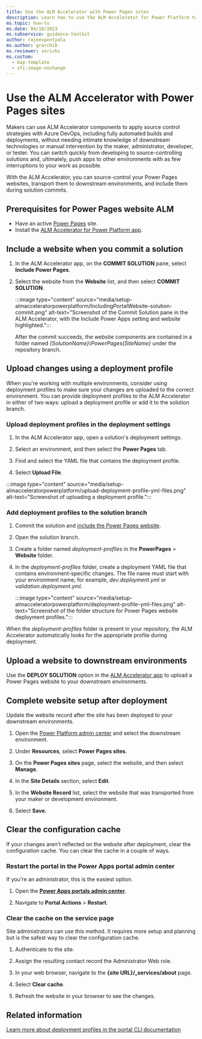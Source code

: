 ```yaml
---
title: Use the ALM Accelerator with Power Pages sites
description: Learn how to use the ALM Accelerator for Power Platform to apply source-control strategies and automate builds and deployment for your Power Pages sites. 
ms.topic: how-to
ms.date: 04/10/2023
ms.subservice: guidance-toolkit
author: rajeevpentyala
ms.author: grarchib
ms.reviewer: sericks
ms.custom:
  - bap-template
  - sfi-image-nochange
---
```


# Use the ALM Accelerator with Power Pages sites

Makers can use ALM Accelerator components to apply source control strategies with Azure DevOps, including fully automated builds and deployments, without needing intimate knowledge of downstream technologies or manual intervention by the maker, administrator, developer, or tester. You can switch quickly from developing to source-controlling solutions and, ultimately, push apps to other environments with as few interruptions to your work as possible.

With the ALM Accelerator, you can source-control your Power Pages websites, transport them to downstream environments, and include them during solution commits.

## Prerequisites for Power Pages website ALM

- Have an active [Power Pages](/power-pages/introduction) site.
- Install the [ALM Accelerator for Power Platform app](overview.md).

## Include a website when you commit a solution

1. In the ALM Accelerator app, on the **COMMIT SOLUTION** pane, select **Include Power Pages**.

1. Select the website from the **Website** list, and then select **COMMIT SOLUTION**.

   :::image type="content" source="media/setup-almacceleratorpowerplatform/IncludingPortalWebsite-solution-commit.png" alt-text="Screenshot of the Commit Solution pane in the ALM Accelerator, with the Include Power Apps setting and website highlighted.":::<!-- EDITOR'S NOTE: Please include the Include Power Pages setting in the red box. -->

   After the commit succeeds, the website components are contained in a folder named *{SolutionName}\PowerPages\{SiteName}* under the repository branch.

## Upload changes using a deployment profile

When you're working with multiple environments, consider using deployment profiles to make sure your changes are uploaded to the correct environment. You can provide deployment profiles to the ALM Accelerator in either of two ways: upload a deployment profile or add it to the solution branch.

### Upload deployment profiles in the deployment settings

1. In the ALM Accelerator app, open a solution's deployment settings.

1. Select an environment, and then select the **Power Pages** tab.

1. Find and select the YAML file that contains the deployment profile.

1. Select **Upload File**.

:::image type="content" source="media/setup-almacceleratorpowerplatform/upload-deployment-profile-yml-files.png" alt-text="Screenshot of uploading a deployment profile.":::<!-- EDITOR'S NOTE: Please highlight the Power Pages tab. -->

### Add deployment profiles to the solution branch

1. Commit the solution and [include the Power Pages website](#include-a-website-when-you-commit-a-solution).

1. Open the solution branch.

1. Create a folder named *deployment-profiles* in the **PowerPages** > **Website** folder.

1. In the *deployment-profiles* folder, create a deployment YAML file that contains environment-specific changes. The file name must start with your environment name; for example, *dev.deployment.yml* or *validation.deployment.yml*.

   :::image type="content" source="media/setup-almacceleratorpowerplatform/deployment-profile-yml-files.png" alt-text="Screenshot of the folder structure for Power Pages website deployment profiles.":::

When the *deployment-profiles* folder is present in your repository, the ALM Accelerator automatically looks for the appropriate profile during deployment.

## Upload a website to downstream environments

Use the **DEPLOY SOLUTION** option in the [ALM Accelerator app](overview.md) to upload a Power Pages website to your downstream environments.

## Complete website setup after deployment

Update the website record after the site has been deployed to your downstream environments.

1. Open the [Power Platform admin center](https://admin.powerplatform.microsoft.com) and select the downstream environment.

1. Under **Resources**, select **Power Pages sites**.

1. On the **Power Pages sites** page, select the website, and then select **Manage**.

1. In the **Site Details** section, select **Edit**.

1. In the **Website Record** list, select the website that was transported from your maker or development environment.

1. Select **Save**.

## Clear the configuration cache

If your changes aren't reflected on the website after deployment, clear the configuration cache. You can clear the cache in a couple of ways.

### Restart the portal in the Power Apps portal admin center

If you're an administrator, this is the easiest option.

1. Open the **[Power Apps portals admin center](/power-apps/maker/portals/overview)**.

1. Navigate to **Portal Actions** > **Restart**.

### Clear the cache on the service page

Site administrators can use this method. It requires more setup and planning but is the safest way to clear the configuration cache.

1. Authenticate to the site.

1. Assign the resulting contact record the Administrator Web role.

1. In your web browser, navigate to the **{site URL}/_services/about** page.

1. Select **Clear cache**.

1. Refresh the website in your browser to see the changes.

## Related information

[Learn more about deployment profiles in the portal CLI documentation](../../developer/cli/reference/paportal.md)
